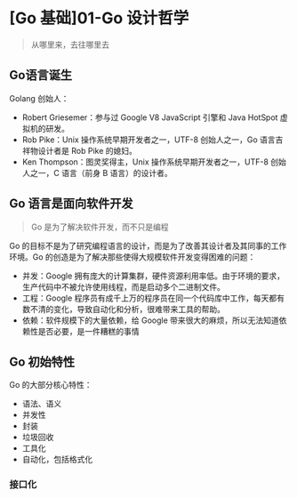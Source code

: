# [Go 基础]01-Go 设计哲学

> 从哪里来，去往哪里去

## Go语言诞生

Golang 创始人：

- Robert Griesemer：参与过 Google V8 JavaScript 引擎和 Java HotSpot 虚拟机的研发。
- Rob Pike：Unix 操作系统早期开发者之一，UTF-8 创始人之一，Go 语言吉祥物设计者是 Rob Pike 的媳妇。
- Ken Thompson：图灵奖得主，Unix 操作系统早期开发者之一，UTF-8 创始人之一，C 语言（前身 B 语言）的设计者。

## Go 语言是面向软件开发

> Go 是为了解决软件开发，而不只是编程

Go 的目标不是为了研究编程语言的设计，而是为了改善其设计者及其同事的工作环境。Go 的创造是为了解决那些使得大规模软件开发变得困难的问题：

- 并发：Google 拥有庞大的计算集群，硬件资源利用率低。由于环境的要求，生产代码中不被允许使用线程，而是启动多个二进制文件。
- 工程：Google 程序员有成千上万的程序员在同一个代码库中工作，每天都有数不清的变化，导致自动化和分析，很难带来工具的帮助。
- 依赖：软件规模下的大量依赖，给 Google 带来很大的麻烦，所以无法知道依赖性是否必要，是一件糟糕的事情

## Go 初始特性

Go 的大部分核心特性：

- 语法、语义
- 并发性
- 封装
- 垃圾回收
- 工具化
- 自动化，包括格式化

### 接口化

